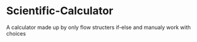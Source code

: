 # Scientific-Calculator
A calculator made up by only flow structers if-else and manualy work with choices
